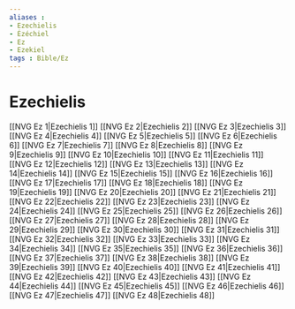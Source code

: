```yaml
---
aliases : 
- Ezechielis
- Ézéchiel
- Ez
- Ezekiel
tags : Bible/Ez
---
```


# Ezechielis

[[NVG Ez 1|Ezechielis 1]]
[[NVG Ez 2|Ezechielis 2]]
[[NVG Ez 3|Ezechielis 3]]
[[NVG Ez 4|Ezechielis 4]]
[[NVG Ez 5|Ezechielis 5]]
[[NVG Ez 6|Ezechielis 6]]
[[NVG Ez 7|Ezechielis 7]]
[[NVG Ez 8|Ezechielis 8]]
[[NVG Ez 9|Ezechielis 9]]
[[NVG Ez 10|Ezechielis 10]]
[[NVG Ez 11|Ezechielis 11]]
[[NVG Ez 12|Ezechielis 12]]
[[NVG Ez 13|Ezechielis 13]]
[[NVG Ez 14|Ezechielis 14]]
[[NVG Ez 15|Ezechielis 15]]
[[NVG Ez 16|Ezechielis 16]]
[[NVG Ez 17|Ezechielis 17]]
[[NVG Ez 18|Ezechielis 18]]
[[NVG Ez 19|Ezechielis 19]]
[[NVG Ez 20|Ezechielis 20]]
[[NVG Ez 21|Ezechielis 21]]
[[NVG Ez 22|Ezechielis 22]]
[[NVG Ez 23|Ezechielis 23]]
[[NVG Ez 24|Ezechielis 24]]
[[NVG Ez 25|Ezechielis 25]]
[[NVG Ez 26|Ezechielis 26]]
[[NVG Ez 27|Ezechielis 27]]
[[NVG Ez 28|Ezechielis 28]]
[[NVG Ez 29|Ezechielis 29]]
[[NVG Ez 30|Ezechielis 30]]
[[NVG Ez 31|Ezechielis 31]]
[[NVG Ez 32|Ezechielis 32]]
[[NVG Ez 33|Ezechielis 33]]
[[NVG Ez 34|Ezechielis 34]]
[[NVG Ez 35|Ezechielis 35]]
[[NVG Ez 36|Ezechielis 36]]
[[NVG Ez 37|Ezechielis 37]]
[[NVG Ez 38|Ezechielis 38]]
[[NVG Ez 39|Ezechielis 39]]
[[NVG Ez 40|Ezechielis 40]]
[[NVG Ez 41|Ezechielis 41]]
[[NVG Ez 42|Ezechielis 42]]
[[NVG Ez 43|Ezechielis 43]]
[[NVG Ez 44|Ezechielis 44]]
[[NVG Ez 45|Ezechielis 45]]
[[NVG Ez 46|Ezechielis 46]]
[[NVG Ez 47|Ezechielis 47]]
[[NVG Ez 48|Ezechielis 48]]
